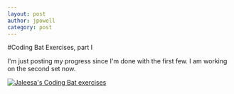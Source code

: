 ```yaml
---
layout: post
author: jpowell
category: post
---
```


#Coding Bat Exercises, part I

I'm just posting my progress since I'm done with the first few. I am working on the second set now.

[![Jaleesa's Coding Bat exercises](http://i947.photobucket.com/albums/ad316/dieschwarzeskobra/Screenshotfrom2013-09-18082304_zps3589f00f.png)](http://i947.photobucket.com/albums/ad316/dieschwarzeskobra/Screenshotfrom2013-09-18082304_zps3589f00f.png)
